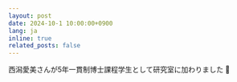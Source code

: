 ```yaml
---
layout: post
date: 2024-10-1 10:00:00+0900
lang: ja
inline: true
related_posts: false
---
```


西潟愛美さんが5年一貫制博士課程学生として研究室に加わりました 🚀

